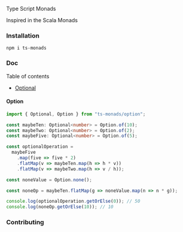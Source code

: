 Type Script Monads

Inspired in the Scala Monads

### Installation

```
npm i ts-monads
```

### Doc
Table of contents

- [Optional](https://github.com/joseronierison/ts-monads#option)

#### Option
```typescript
import { Optional, Option } from "ts-monads/option";

const maybeTen: Optional<number> = Option.of(10);
const maybeTwo: Optional<number> = Option.of(2);
const maybeFive: Optional<number> = Option.of(5);

const optionalOperation = 
  maybeFive
    .map(five => five * 2)
    .flatMap(v => maybeTen.map(h => h * v))
    .flatMap(v => maybeTwo.map(h => v / h));

const noneValue = Option.none();

const noneOp = maybeTen.flatMap(g => noneValue.map(n => n * g));

console.log(optionalOperation.getOrElse(0)); // 50
console.log(noneOp.getOrElse(10)); // 10
```

### Contributing
